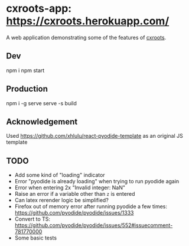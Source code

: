 # cxroots-app: https://cxroots.herokuapp.com/

A web application demonstrating some of the features of [cxroots](https://github.com/rparini/cxroots).

## Dev

npm i
npm start

## Production

npm i -g serve
serve -s build

## Acknowledgement

Used https://github.com/xhlulu/react-pyodide-template as an original JS template

## TODO

- Add some kind of "loading" indicator
- Error "pyodide is already loading" when trying to run pyodide again
- Error when entering 2x "Invalid integer: NaN"
- Raise an error if a variable other than `z` is entered
- Can latex rerender logic be simplified?
- Firefox out of memory error after running pyodide a few times: https://github.com/pyodide/pyodide/issues/1333
- Convert to TS: https://github.com/pyodide/pyodide/issues/552#issuecomment-781770000
- Some basic tests
